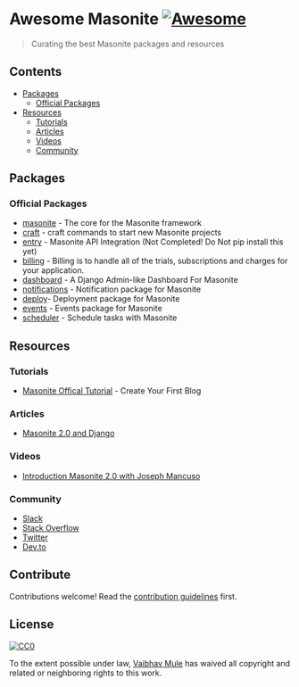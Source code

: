 # Awesome Masonite [![Awesome](https://awesome.re/badge.svg)](https://awesome.re)

> Curating the best Masonite packages and resources


## Contents

- [Packages](#packages)
    - [Official Packages](#official-packages)
- [Resources](#resources)
    - [Tutorials](#tutorials)
    - [Articles](#articles)
    - [Videos](#videos)
    - [Community](#community)


## Packages

### Official Packages

- [masonite](https://github.com/MasoniteFramework/core) - The core for the Masonite framework
- [craft](https://github.com/MasoniteFramework/craft) - craft commands to start new Masonite projects
- [entry](https://github.com/MasoniteFramework/entry) - Masonite API Integration (Not Completed! Do Not pip install this yet)
- [billing](https://github.com/MasoniteFramework/billing) - Billing is to handle all of the trials, subscriptions and charges for your application.
- [dashboard](https://github.com/MasoniteFramework/dashboard) - A Django Admin-like Dashboard For Masonite
- [notifications](https://github.com/MasoniteFramework/notifications) - Notification package for Masonite
- [deploy](https://github.com/MasoniteFramework/deploy)- Deployment package for Masonite
- [events](https://github.com/MasoniteFramework/events) -  Events package for Masonite
- [scheduler](https://github.com/MasoniteFramework/scheduler) - Schedule tasks with Masonite



## Resources

### Tutorials

- [Masonite Offical Tutorial](https://docs.masoniteproject.com/creating-your-first-blog/introduction) - Create Your First Blog

### Articles

- [Masonite 2.0 and Django](https://medium.com/@idmann509/masonite-2-0-and-django-beb4986d967f)


### Videos

- [Introduction Masonite 2.0 with Joseph Mancuso](https://www.youtube.com/playlist?list=PLdR9bD5hyZiiPv3pmtkSbFOFTE2HIVmhl)


### Community
- [Slack](http://slack.masoniteproject.com/)
- [Stack Overflow](https://stackoverflow.com/questions/tagged/masonite)
- [Twitter](https://twitter.com/masoniteproject)
- [Dev.to](https://dev.to/masonite)

## Contribute

Contributions welcome! Read the [contribution guidelines](CONTRIBUTING.md) first.


## License

[![CC0](http://mirrors.creativecommons.org/presskit/buttons/88x31/svg/cc-zero.svg)](http://creativecommons.org/publicdomain/zero/1.0)

To the extent possible under law, [Vaibhav Mule](https://vaibhavmule.com) has waived all copyright and
related or neighboring rights to this work.
